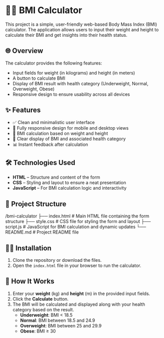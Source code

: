 # 🏋️‍♂️ BMI Calculator
This project is a simple, user-friendly web-based Body Mass Index (BMI) calculator. The application allows users to input their weight and height to calculate their BMI and get insights into their health status.

## 🌐 Overview
The calculator provides the following features:
- Input fields for weight (in kilograms) and height (in meters)
- A button to calculate BMI
- Display of BMI result with health category (Underweight, Normal, Overweight, Obese)
- Responsive design to ensure usability across all devices

## ✨ Features

- ✅ Clean and minimalistic user interface
- 📱 Fully responsive design for mobile and desktop views
- 🧮 BMI calculation based on weight and height
- 🎯 Clear display of BMI and associated health category
- 📊 Instant feedback after calculation

## 🛠️ Technologies Used
- **HTML** – Structure and content of the form
- **CSS** – Styling and layout to ensure a neat presentation
- **JavaScript** – For BMI calculation logic and interactivity

## 📁 Project Structure
/bmi-calculator
├── index.html           # Main HTML file containing the form structure
├── style.css            # CSS file for styling the form and layout
├── script.js            # JavaScript for BMI calculation and dynamic updates
└── README.md            # Project README file

## 🧑‍💻 Installation
1. Clone the repository or download the files.
2. Open the `index.html` file in your browser to run the calculator.

## 📝 How It Works
1. Enter your **weight** (kg) and **height** (m) in the provided input fields.
2. Click the **Calculate** button.
3. The BMI will be calculated and displayed along with your health category based on the result.
   - **Underweight**: BMI < 18.5
   - **Normal**: BMI between 18.5 and 24.9
   - **Overweight**: BMI between 25 and 29.9
   - **Obese**: BMI ≥ 30
